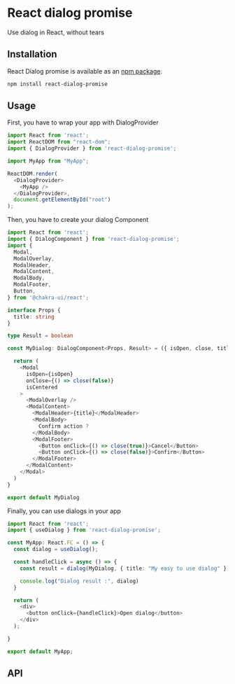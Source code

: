 # React dialog promise

Use dialog in React, without tears

## Installation

React Dialog promise is available as an [npm package](https://www.npmjs.org/package/react-dialog-promise).

```sh
npm install react-dialog-promise
```

## Usage

First, you have to wrap your app with DialogProvider

```typescript jsx
import React from 'react';
import ReactDOM from "react-dom";
import { DialogProvider } from 'react-dialog-promise';

import MyApp from "MyApp";

ReactDOM.render(
  <DialogProvider>
    <MyApp />
  </DialogProvider>,
  document.getElementById("root")
);


```

Then, you have to create your dialog Component

```typescript jsx
import React from 'react';
import { DialogComponent } from 'react-dialog-promise';
import {
  Modal,
  ModalOverlay,
  ModalHeader,
  ModalContent,
  ModalBody,
  ModalFooter,
  Button,
} from '@chakra-ui/react';

interface Props {
  title: string
}

type Result = boolean

const MyDialog: DialogComponent<Props, Result> = ({ isOpen, close, title }) => {

  return (
    <Modal
      isOpen={isOpen}
      onClose={() => close(false)}
      isCentered
    >
      <ModalOverlay />
      <ModalContent>
        <ModalHeader>{title}</ModalHeader>
        <ModalBody>
          Confirm action ?
        </ModalBody>
        <ModalFooter>
          <Button onClick={() => close(true)}>Cancel</Button>
          <Button onClick={() => close(false)}>Confirm</Button>
        </ModalFooter>
      </ModalContent>
    </Modal>
  )
}

export default MyDialog
```

Finally, you can use dialogs in your app

```typescript jsx
import React from 'react';
import { useDialog } from 'react-dialog-promise';

const MyApp: React.FC = () => {
  const dialog = useDialog();

  const handleClick = async () => {
    const result = dialog(MyDialog, { title: "My easy to use dialog" });

    console.log("Dialog result :", dialog)
  }

  return (
    <div>
      <button onClick={handleClick}>Open dialog</button>
    </div>
  );

}

export default MyApp;

```

## API

